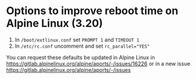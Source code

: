 # Options to improve reboot time on Alpine Linux (3.20)

1. In `/boot/extlinux.conf` set `PROMPT 1` and `TIMEOUT 1`
2. In `/etc/rc.conf` uncomment and set `rc_parallel="YES"`

You can request these defaults be updated in Alpine Linux in https://gitlab.alpinelinux.org/alpine/aports/-/issues/16226 or in a new issue https://gitlab.alpinelinux.org/alpine/aports/-/issues

